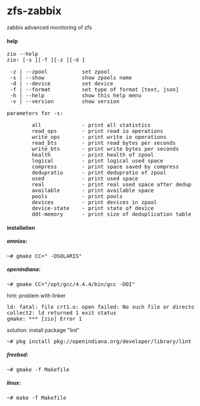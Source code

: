 # zfs-zabbix
zabbix advanced monitoring of zfs

#### help

<pre>
zio --help
zio: [-s <show>][-f <format>][-z <zpool>][-d <device>]

 -z | --zpool           set zpool
 -s | --show            show zpools name
 -d | --device          set device
 -f | --format          set type of format [text, json]
 -h | --help            show this help menu
 -v | --version         show version

parameters for -s:

        all             - print all statistics
        read_ops        - print read io operations
        write_ops       - print write io operations
        read_bts        - print read bytes per seconds
        write_bts       - print write bytes per seconds
        health          - print health of zpool
        logical         - print logical used space
        compress        - print space saved by compress
        dedupratio      - print dedupratio of zpool
        used            - print used space
        real            - print real used space after dedup
        available       - print available space
        pools           - print pools
        devices         - print devices in zpool
        device-state    - print state of device
        ddt-memory      - print size of deduplication table in memory
</pre>

#### installation

##### omnios:
<pre>
~# gmake CC="<path_to_compiler> -DSOLARIS"
</pre>

##### openindiana:<br>
<pre>
~# gmake CC="/opt/gcc/4.4.4/bin/gcc -DOI"
</pre>

hint: problem with linker
<pre>
ld: fatal: file crt1.o: open failed: No such file or directory
collect2: ld returned 1 exit status
gmake: *** [zio] Error 1
</pre>

solution: install package "lint"
<pre>
~# pkg install pkg://openindiana.org/developer/library/lint
</pre>



##### freebsd:
<pre>
~# gmake -f Makefile
</pre>

##### linux:
<pre>
~# make -f Makefile
</pre>
